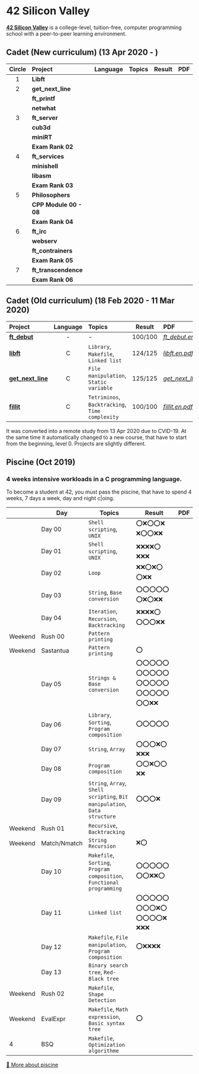 # 42 Silicon Valley

**[42 Silicon Valley]** is a college-level, tuition-free, computer programming school with a peer-to-peer learning environment.

[42 Silicon Valley]: https://www.42.us.org

## Cadet (New curriculum) (13 Apr 2020 - )

|Circle|Project|Language|Topics|Result|PDF|
|:-:|:-|:-:|:-|:-:|:-|
|1|**Libft**|||||
|2|**get_next_line**|||||
||**ft_printf**|||||
||**netwhat**|||||
|3|**ft_server**|||||
||**cub3d**|||||
||**miniRT**|||||
||**Exam Rank 02**|||||
|4|**ft_services**|||||
||**minishell**|||||
||**libasm**|||||
||**Exam Rank 03**|||||
|5|**Philosophers**|||||
||**CPP Module 00 - 08**|||||
||**Exam Rank 04**|||||
|6|**ft_irc**|||||
||**webserv**|||||
||**ft_contrainers**|||||
||**Exam Rank 05**|||||
|7|**ft_transcendence**|||||
||**Exam Rank 06**|||||

## Cadet (Old curriculum) (18 Feb 2020 - 11 Mar 2020)

|Project|Language|Topics|Result|PDF|
|:-|:-:|:-|:-:|:-|
|[**ft_debut**]|-|-|100/100|[*ft_debut.en.pdf*]|
|[**libft**]|C|`Library`, `Makefile`, `Linked list`|124/125|[*libft.en.pdf*]|
|[**get_next_line**]|C|`File manipulation`, `Static variable`|125/125|[*get_next_line.en.pdf*]|
|[**fillit**]|C|`Tetriminos`, `Backtracking`, `Time complexity`|100/100|[*fillit.en.pdf*]|

[**ft_debut**]: https://github.com/lisy0123/42/tree/master/Cadet_old/ft_debut
[**libft**]: https://github.com/lisy0123/42/tree/master/Cadet_old/libft
[**get_next_line**]: https://github.com/lisy0123/42/tree/master/Cadet_old/get_next_line
[**fillit**]: https://github.com/lisy0123/42/tree/master/Cadet_old/fillit

[*ft_debut.en.pdf*]: https://github.com/lisy0123/42/blob/master/Cadet_old/PDF/ft_debut.en.pdf
[*libft.en.pdf*]: https://github.com/lisy0123/42/blob/master/Cadet_old/PDF/libft.en.pdf
[*get_next_line.en.pdf*]: https://github.com/lisy0123/42/blob/master/Cadet_old/PDF/get_next_line.en.pdf
[*fillit.en.pdf*]: https://github.com/lisy0123/42/blob/master/Cadet_old/PDF/fillit.en.pdf

It was converted into a remote study from 13 Apr 2020 due to CVID-19.
At the same time it automatically changed to a new course, that have to start from the beginning, level 0. 
Projects are slightly different.

## Piscine (Oct 2019)

### 4 weeks intensive workloads in a C programming language. 
To become a student at 42, you must pass the piscine, that have to spend 4 weeks, 7 days a week, day and night c|oing. 

||Day|Topics|Result|PDF|
|-|-|-|-|-|
||Day 00|`Shell scripting`, `UNIX`|:o::x::o::o::x: :x::o::o::x::x:||
||Day 01|`Shell scripting`, `UNIX`|:x::x::x::x::o: :x::x::x:||
||Day 02|`Loop`|:x::x::o::x::o: :o::x::x:||
||Day 03|`String`, `Base conversion`|:o::o::o::o::o: :o::x::o::x::x:||
||Day 04|`Iteration`, `Recursion`, `Backtracking`|:x::x::x::x::o: :o::o::o::x::x:||
|Weekend|Rush 00|`Pattern printing`|||
|Weekend|Sastantua|`Pattern printing`|:o:||
||Day 05|`Strings & Base conversion`|:o::o::o::o::o: :o::o::o::o::o: :o::o::o::o::o: :o::o::o::o::o: :o::o::x::x:||
||Day 06|`Library`, `Sorting`, `Program composition`|:o::o::o::o::o:||
||Day 07|`String`, `Array`|:o::o::o::x::o: :x::x::x:||
||Day 08|`Program composition`|:o::o::x::o::o: :x::x:||
||Day 09|`String`, `Array`, `Shell scripting`, `Bit manipulation`, `Data structure`|:o::o::o::x:||
|Weekend|Rush 01|`Recursive`, `Backtracking`|||
|Weekend|Match/Nmatch|`String Recursion`|:x::o:||
||Day 10|`Makefile`, `Sorting`, `Program composition`, `Functional programming`|:o::o::o::o::o: :o::o::x::x::o:||
||Day 11|`Linked list`|:o::o::o::o::o: :o::o::o::x::o: :o::o::o::o::x: :x::x::x:||
||Day 12|`Makefile`, `File manipulation`, `Program composition`|:o::x::x::x::x:||
||Day 13|`Binary search tree`, `Red-Black tree`|||
|Weekend|Rush 02|`Makefile`, `Shape Detection`|||
|Weekend|EvalExpr|`Makefile`, `Math expression`, `Basic syntax tree`|:o:||
|4|BSQ|`Makefile`, `Optimization algorithme`|||

[:book: More about piscine](https://www.42.us.org/program/piscine)
<!--stackedit_data:
eyJoaXN0b3J5IjpbMjc0MDk4NTU2LDIxMjk5Njg2NywtMTk1Nz
U0ODY5OCwtMTE5NTgxNzk1NCwtNjYwNTg2NTY5LDExNzczNzUz
MzYsMTIyMDkzOTQ5LC05NzY3Mjg1NzldfQ==
-->
